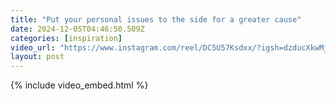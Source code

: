 ```yaml
---
title: "Put your personal issues to the side for a greater cause"
date: 2024-12-05T04:46:50.509Z
categories: [inspiration]
video_url: "https://www.instagram.com/reel/DC5U57Ksdxx/?igsh=dzducXkwMjNjMnRh"
layout: post
---
```


{% include video_embed.html %}

<script async data-uid="6da1a20aed" src="https://jethrojones.kit.com/6da1a20aed/index.js"></script>
